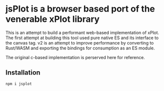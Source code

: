 # jsPlot is a browser based port of the venerable xPlot library

This is an attempt to build a performant web-based implementation of xPlot. The first attempt at building this tool used pure native ES and its interface to the canvas tag. v2 is an attempt to improve performance by converting to Rust/WASM and exporting the bindings for consumption as an ES module.

The original c-based implementation is perserved here for reference.

## Installation

```
npm i jsplot
```

```